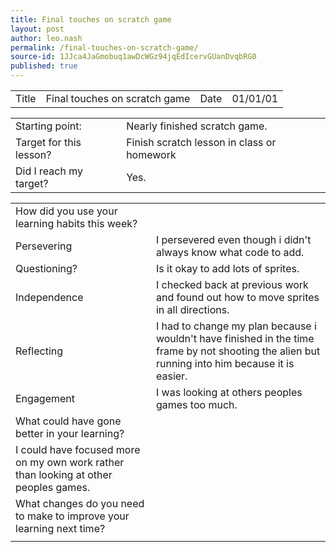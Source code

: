 ```yaml
---
title: Final touches on scratch game
layout: post
author: leo.nash
permalink: /final-touches-on-scratch-game/
source-id: 1JJca4JaGmobuq1awDcWGz94jqEdIcervGUanDvqbRG0
published: true
---
```

<table>
  <tr>
    <td>Title</td>
    <td>Final touches on scratch game</td>
    <td>Date</td>
    <td>01/01/01</td>
  </tr>
</table>


<table>
  <tr>
    <td>Starting point:</td>
    <td>Nearly finished scratch game.</td>
  </tr>
  <tr>
    <td>Target for this lesson?</td>
    <td>Finish scratch lesson in class or  homework</td>
  </tr>
  <tr>
    <td>Did I reach my target? </td>
    <td>Yes.</td>
  </tr>
</table>


<table>
  <tr>
    <td>How did you use your learning habits this week?</td>
    <td></td>
  </tr>
  <tr>
    <td>Persevering</td>
    <td>I persevered even though i didn't always know what code to add.</td>
  </tr>
  <tr>
    <td>Questioning?</td>
    <td>Is it okay to add lots of sprites.</td>
  </tr>
  <tr>
    <td>Independence</td>
    <td>I checked back at previous work and found  out how to move sprites in all directions.</td>
  </tr>
  <tr>
    <td>Reflecting</td>
    <td>I had to change  my plan because i wouldn't have finished in the time frame by not shooting the alien but running into him because it is easier. </td>
  </tr>
  <tr>
    <td>Engagement</td>
    <td>I was looking at others peoples games too much.</td>
  </tr>
  <tr>
    <td>What could have gone better in your learning?</td>
    <td></td>
  </tr>
  <tr>
    <td>I could  have focused more on my own work rather than looking at other peoples games.</td>
    <td></td>
  </tr>
  <tr>
    <td>What changes do you need to make to improve your learning next time?</td>
    <td></td>
  </tr>
  <tr>
    <td></td>
    <td></td>
  </tr>
</table>


